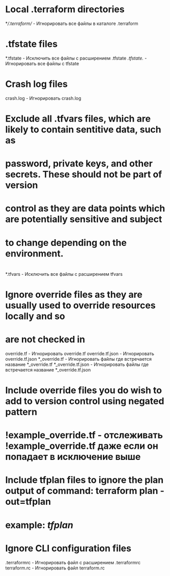 # Local .terraform directories
**/.terraform/* - Игнорировать все файлы в каталоге .terraform

# .tfstate files
*.tfstate - Исключить все файлы с расширением .tfstate
*.tfstate.* - Игнорировать все файлы с tfstate

# Crash log files
crash.log - Игнорировать crash.log

# Exclude all .tfvars files, which are likely to contain sentitive data, such as
# password, private keys, and other secrets. These should not be part of version
# control as they are data points which are potentially sensitive and subject
# to change depending on the environment.
#
*.tfvars - Исключить все файлы с расширением tfvars

# Ignore override files as they are usually used to override resources locally and so
# are not checked in
override.tf - Игнорировать override.tf
override.tf.json - Игнорировать override.tf.json
*_override.tf -  Игнорировать файлы где встречается название *_override.tf 
*_override.tf.json - Игнорировать файлы где встречается название *_override.tf.json

# Include override files you do wish to add to version control using negated pattern
#
# !example_override.tf - отслеживать !example_override.tf даже если он попадает в исключение выше

# Include tfplan files to ignore the plan output of command: terraform plan -out=tfplan
# example: *tfplan*

# Ignore CLI configuration files
.terraformrc - Игнорировать файл с расширением .terraformrc
terraform.rc - Игнорировать файл terraform.rc